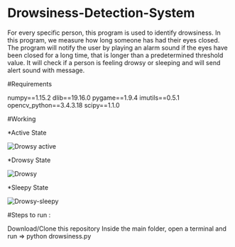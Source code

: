 # Drowsiness-Detection-System

For every specific person, this program is used to identify drowsiness. In this program, we measure how long someone has had their eyes closed. The program will notify the user by playing an alarm sound if the eyes have been closed for a long time, that is longer than a predetermined threshold value. It will check if a person is feeling drowsy or sleeping and will send alert sound with message.

#Requirements

numpy==1.15.2
dlib==19.16.0
pygame==1.9.4
imutils==0.5.1
opencv_python==3.4.3.18
scipy==1.1.0

#Working

*Active State

![Drowsy active](https://user-images.githubusercontent.com/85720636/209182586-fee5a8a2-0dd3-4b1b-9f5e-5970f7f5712c.jpg)

*Drowsy State

![Drowsy](https://user-images.githubusercontent.com/85720636/209182942-1d5c7a37-1529-4cb5-a838-988c3ad6709c.jpg)

*Sleepy State

![Drowsy-sleepy](https://user-images.githubusercontent.com/85720636/209183186-c80d6f41-5fab-4612-838e-a1d53cbb7100.jpg)

#Steps to run :

Download/Clone this repository
Inside the main folder, open a terminal and run => python drowsiness.py

